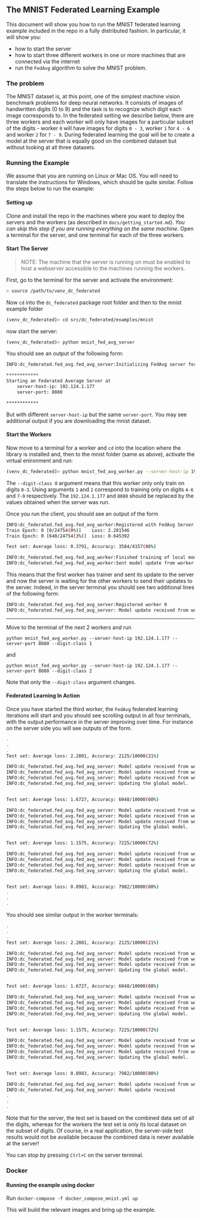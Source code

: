 ## The MNIST Federated Learning Example

This document will show you how to run the MNIST federated learning example included in the repo in a fully distributed fashion. In particular, it will show you:
- how to start the server
- how to start three different workers in one or more machines that are connected via the internet
- run the `FedAvg` algorithm to solve the MNIST problem.

### The problem

The MNIST dataset is, at this point, one of the simplest machine vision benchmark problems for deep neural networks. It consists of images of handwritten digits (0 to 9) and the task is to recognize which digit each image corresponds to. In the federated setting we describe below, there are three workers and each worker will only have images for a particular subset of the digits - worker `0` will have images for digits `0 - 3`, worker `1` for `4 - 6` and worker `2` for `7 - 9`. During federated learning the goal will be to create a model at the server that is equally good on the combined dataset but without looking at all three datasets.

### Running the Example

We assume that you are running on Linux or Mac OS. You will need to translate the instructions for Windows, which should be quite similar. Follow the steps below to run the example:

#### Setting up

Clone and install the repo in the machines where you want to deploy the servers and the workers (as described in `docs/getting_started.md`). *You can skip this step if you are running everything on the same machine.* Open a terminal for the server, and one terminal for each of the three workers.

#### Start The Server 

> NOTE: The machine that the server is running on must be enabled to host a webserver accessible to the machines running the workers. 

First, go to the terminal for the server and activate the environment:
```bash
> source /path/to/venv_dc_federated
```
Now `cd` into the `dc_federated` package root folder and then to the mnist example folder
```bash
(venv_dc_federated)> cd src/dc_federated/examples/mnist
```
now start the server:
```bash
(venv_dc_federated)> python mnist_fed_avg_server 
```
You should see an output of the following form:

```bash
INFO:dc_federated.fed_avg.fed_avg_server:Initializing FedAvg server for model class MNISTNet

************
Starting an Federated Average Server at
	server-host-ip: 192.124.1.177 
	server-port: 8080

************
```
But with different `server-host-ip` but the same `server-port`. You may see additional output if you are downloading the mnist dataset. 

#### Start the Workers

Now move to a terminal for a worker and `cd` into the location where the library is installed and, then to the mnist folder (same as above), activate the virtual enironment  and run:
```bash
(venv_dc_federated)> python mnist_fed_avg_worker.py --server-host-ip 192.124.1.177  --server-port 8080 --digit-class 0 
```
The `--digit-class 0` argument means that this worker only only train on digits `0-3`. Using arguments `1` and `2` correspond to training only on digits `4-6` and `7-9` respectively. The `192.124.1.177` and `8080` should be replaced by the values obtained when the server was run. 

Once you run the client, you should see an output of the form
```bash
INFO:dc_federated.fed_avg.fed_avg_worker:Registered with FedAvg Server with worker id 0
Train Epoch: 0 [0/24754(0%)]	Loss: 2.281546
Train Epoch: 0 [640/24754(3%)]	Loss: 0.645392

Test set: Average loss: 0.3791, Accuracy: 3584/4157(86%)

INFO:dc_federated.fed_avg.fed_avg_worker:Finished training of local model for worker 0
INFO:dc_federated.fed_avg.fed_avg_worker:Sent model update from worker 0 to the server.
```
This means that the first worker has trainer and sent its update to the server and now the server is waiting for the other workers to send their updates to the server. Indeed, in the server terminal you should see two additional lines of the following form:
```bash
INFO:dc_federated.fed_avg.fed_avg_server:Registered worker 0
INFO:dc_federated.fed_avg.fed_avg_server: Model update received from worker 0
```
---

Move to the terminal of the next 2 workers and run 
```
python mnist_fed_avg_worker.py --server-host-ip 192.124.1.177 --server-port 8080 --digit-class 1
```
and 
```
python mnist_fed_avg_worker.py --server-host-ip 192.124.1.177 --server-port 8080 --digit-class 2
```
Note that only the `--digit-class` argument changes. 

#### Federated Learning In Action

Once you have started the third worker, the `FedAvg` federated learning iterations will start and you should see scrolling output in all four terminals, with the output performance in the server improving over time. For instance on the server side you will see outputs of the form.

```bash
.
.
.
Test set: Average loss: 2.2801, Accuracy: 2125/10000(21%)

INFO:dc_federated.fed_avg.fed_avg_server: Model update received from worker 1
INFO:dc_federated.fed_avg.fed_avg_server: Model update received from worker 2
INFO:dc_federated.fed_avg.fed_avg_server: Model update received from worker 0
INFO:dc_federated.fed_avg.fed_avg_server: Updating the global model.


Test set: Average loss: 1.6727, Accuracy: 6048/10000(60%)

INFO:dc_federated.fed_avg.fed_avg_server: Model update received from worker 1
INFO:dc_federated.fed_avg.fed_avg_server: Model update received from worker 2
INFO:dc_federated.fed_avg.fed_avg_server: Model update received from worker 0
INFO:dc_federated.fed_avg.fed_avg_server: Updating the global model.


Test set: Average loss: 1.1575, Accuracy: 7225/10000(72%)

INFO:dc_federated.fed_avg.fed_avg_server: Model update received from worker 1
INFO:dc_federated.fed_avg.fed_avg_server: Model update received from worker 2
INFO:dc_federated.fed_avg.fed_avg_server: Model update received from worker 0
INFO:dc_federated.fed_avg.fed_avg_server: Updating the global model.


Test set: Average loss: 0.8983, Accuracy: 7982/10000(80%)
.
.
.
```
You should see similar output in the worker terminals:
```bash
.
.
.
Test set: Average loss: 2.2801, Accuracy: 2125/10000(21%)

INFO:dc_federated.fed_avg.fed_avg_server: Model update received from worker 1
INFO:dc_federated.fed_avg.fed_avg_server: Model update received from worker 2
INFO:dc_federated.fed_avg.fed_avg_server: Model update received from worker 0
INFO:dc_federated.fed_avg.fed_avg_server: Updating the global model.


Test set: Average loss: 1.6727, Accuracy: 6048/10000(60%)

INFO:dc_federated.fed_avg.fed_avg_server: Model update received from worker 1
INFO:dc_federated.fed_avg.fed_avg_server: Model update received from worker 2
INFO:dc_federated.fed_avg.fed_avg_server: Model update received from worker 0
INFO:dc_federated.fed_avg.fed_avg_server: Updating the global model.


Test set: Average loss: 1.1575, Accuracy: 7225/10000(72%)

INFO:dc_federated.fed_avg.fed_avg_server: Model update received from worker 1
INFO:dc_federated.fed_avg.fed_avg_server: Model update received from worker 2
INFO:dc_federated.fed_avg.fed_avg_server: Model update received from worker 0
INFO:dc_federated.fed_avg.fed_avg_server: Updating the global model.


Test set: Average loss: 0.8983, Accuracy: 7982/10000(80%)

INFO:dc_federated.fed_avg.fed_avg_server: Model update received from worker 1
INFO:dc_federated.fed_avg.fed_avg_server: Model update received 
.
.
.
```

Note that for the server, the test set is based on the combined data set of all the digits, whereas for the workers the test set is only its local dataset on the subset of digits. Of course, in a real application, the server-side test results would not be available because the combined data is never available at the server! 


You can stop by pressing `Ctrl+C` on the server terminal.

### Docker
#### Running the example using docker

Run `docker-compose -f docker_compose_mnist.yml up`

This will build the relevant images and bring up the example.